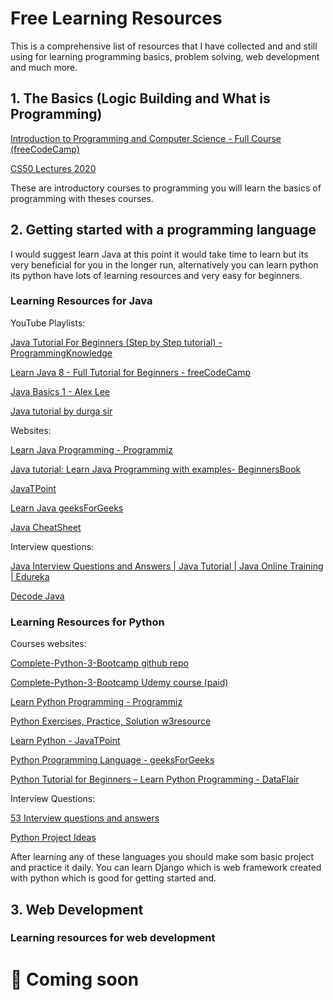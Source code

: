 # Free Learning Resources

This is a comprehensive list of resources that I have collected and and still using for learning programming basics, problem solving, web development and much more.

## 1. The Basics (Logic Building and What is Programming)

[Introduction to Programming and Computer Science - Full Course (freeCodeCamp)](https://www.youtube.com/watch?v=zOjov-2OZ0E&ab_channel=freeCodeCamp.org)

[CS50 Lectures 2020](https://www.youtube.com/playlist?list=PLhQjrBD2T382_R182iC2gNZI9HzWFMC_8)

These are introductory courses to programming you will learn the basics of programming with theses courses.

## 2. Getting started with a programming language

I would suggest learn Java at this point it would take time to learn but its very beneficial
for you in the longer run, alternatively you can learn python its python have lots of learning resources and very easy for beginners.

### Learning Resources for Java

YouTube Playlists:

[Java Tutorial For Beginners (Step by Step tutorial) - ProgrammingKnowledge](https://www.youtube.com/playlist?list=PLS1QulWo1RIbfTjQvTdj8Y6yyq4R7g-Al)

[Learn Java 8 - Full Tutorial for Beginners - freeCodeCamp](https://www.youtube.com/watch?v=grEKMHGYyns&t=2272s&ab_channel=freeCodeCamp.org)

[Java Basics 1 - Alex Lee](https://www.youtube.com/playlist?list=PL59LTecnGM1NRUyune3SxzZlYpZezK-oQ)

[Java tutorial by durga sir](https://www.youtube.com/playlist?list=PLd3UqWTnYXOmx_J1774ukG_rvrpyWczm0)

Websites:

[Learn Java Programming - Programmiz](https://www.programiz.com/java-programming)

[Java tutorial: Learn Java Programming with examples- BeginnersBook](https://beginnersbook.com/java-tutorial-for-beginners-with-examples/)

[JavaTPoint](https://www.javatpoint.com/java-tutorial)

[Learn Java geeksForGeeks](https://www.geeksforgeeks.org/java-how-to-start-learning-java/)

[Java CheatSheet](https://introcs.cs.princeton.edu/java/11cheatsheet/)

Interview questions:

[Java Interview Questions and Answers | Java Tutorial | Java Online Training | Edureka](https://www.youtube.com/watch?v=oYXivKMSEqM&ab_channel=edureka%21)

[Decode Java](https://javahungry.blogspot.com/2015/05/50-java-collections-interview-questions-and-answers.html)

### Learning Resources for Python

Courses websites:

[Complete-Python-3-Bootcamp github repo](https://github.com/Pierian-Data/Complete-Python-3-Bootcamp)

[Complete-Python-3-Bootcamp Udemy course (paid)](https://www.udemy.com/course/complete-python-bootcamp/)

[Learn Python Programming - Programmiz](https://www.programiz.com/python-programming)

[Python Exercises, Practice, Solution w3resource](https://www.w3resource.com/python-exercises/?passed=passed)

[Learn Python - JavaTPoint](https://www.javatpoint.com/python-variables)

[Python Programming Language - geeksForGeeks](https://www.geeksforgeeks.org/python-programming-language/)

[Python Tutorial for Beginners – Learn Python Programming - DataFlair](https://towardsdatascience.com/53-python-interview-questions-and-answers-91fa311eec3f)

Interview Questions:

[53 Interview questions and answers](https://towardsdatascience.com/53-python-interview-questions-and-answers-91fa311eec3f)

[Python Project Ideas](https://data-flair.training/blogs/python-project-ideas/)

After learning any of these languages you should make som basic project and practice it daily.
You can learn Django which is web framework created with python which is good for getting started and.

## 3. Web Development

### Learning resources for web development

# 🚧 Coming soon
